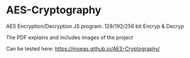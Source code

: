 # AES-Cryptography
AES Encryption/Decryption JS program. 128/192/256 bit Encryp &amp; Decryp

The PDF explains and includes images of the project

Can be tested here: https://moeas.github.io/AES-Cryptography/

